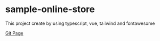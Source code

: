 # sample-online-store

This project create by using typescript, vue, tailwind and fontawesome 

[Git Page](https://il4mb.github.io/sample-online-store/)
